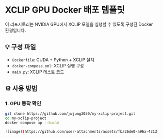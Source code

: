 # XCLIP GPU Docker 배포 템플릿

이 리포지토리는 NVIDIA GPU에서 XCLIP 모델을 실행할 수 있도록 구성된 Docker 환경입니다.

## 💡 구성 파일

- `Dockerfile`: CUDA + Python + XCLIP 설치
- `docker-compose.yml`: XCLIP 실행 구성
- `main.py`: XCLIP 테스트 코드

## ⚙️ 사용 방법

### 1. GPU 동작 확인
```bash
git clone https://github.com/jwjung3030/my-xclip-project.git
cd my-xclip-project
docker compose up --build

![image](https://github.com/user-attachments/assets/fba26de0-a96a-4213-9dbd-a08182fc416d)
